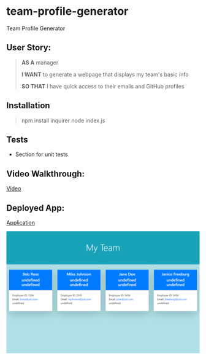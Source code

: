 # team-profile-generator
Team Profile Generator

## User Story:
> **AS A** manager
> 
> **I WANT** to generate a webpage that displays my team's basic info
> 
> **SO THAT** I have quick access to their emails and GitHub profiles
 
## Installation
> npm install inquirer
> node index.js

## Tests
* Section for unit tests

## Video Walkthrough:
[Video](https://drive.google.com/file/d/1FzLHFSCwg_0rxxXYeRj5wYj65vmZBqHz/view)

## Deployed App:
[Application](https://marina-russ.github.io/team-profile-generator/)

![Screenshot](assets/screenshot.png)
